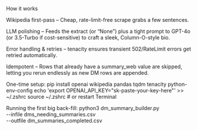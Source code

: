 How it works

Wikipedia first-pass – Cheap, rate-limit-free scrape grabs a few sentences.

LLM polishing – Feeds the extract (or “None”) plus a tight prompt to GPT-4o (or 3.5-Turbo if cost-sensitive) to craft a sleek, Column-O-style bio.

Error handling & retries – tenacity ensures transient 502/RateLimit errors get retried automatically.

Idempotent – Rows that already have a summary_web value are skipped, letting you rerun endlessly as new DM rows are appended.

One-time setup: 
pip install openai wikipedia pandas tqdm tenacity python-env-config
echo 'export OPENAI_API_KEY="sk-paste-your-key-here"' >> ~/.zshrc
source ~/.zshrc     # or restart Terminal


Running the first big back-fill: 
python3 dm_summary_builder.py \
    --infile  dms_needing_summaries.csv \
    --outfile dm_summaries_completed.csv
